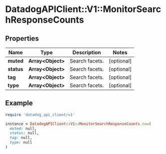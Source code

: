 # DatadogAPIClient::V1::MonitorSearchResponseCounts

## Properties

| Name | Type | Description | Notes |
| ---- | ---- | ----------- | ----- |
| **muted** | **Array&lt;Object&gt;** | Search facets. | [optional] |
| **status** | **Array&lt;Object&gt;** | Search facets. | [optional] |
| **tag** | **Array&lt;Object&gt;** | Search facets. | [optional] |
| **type** | **Array&lt;Object&gt;** | Search facets. | [optional] |

## Example

```ruby
require 'datadog_api_client/v1'

instance = DatadogAPIClient::V1::MonitorSearchResponseCounts.new(
  muted: null,
  status: null,
  tag: null,
  type: null
)
```

